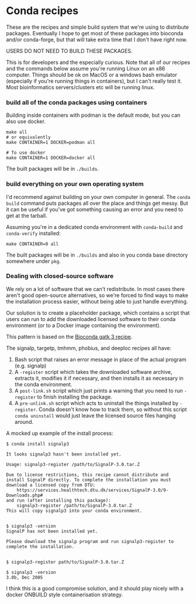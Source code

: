 # Conda recipes

These are the recipes and simple build system that we're using to distribute packages.
Eventually I hope to get most of these packages into bioconda and/or conda-forge, but that will take extra time that I don't have right now.

USERS DO NOT NEED TO BUILD THESE PACKAGES.

This is for developers and the especially curious.
Note that all of our recipes and the commands below assume you're running Linux
on an x86 computer. Things should be ok on MacOS or a windows bash emulator (especially if you're running things in containers),
but I can't really test it. Most bioinformatics servers/clusters etc will be running linux.


### build all of the conda packages using containers

Building inside containers with podman is the default mode, but you can also use docker.

```
make all
# or equivalently
make CONTAINER=1 DOCKER=podman all

# To use docker
make CONTAINER=1 DOCKER=docker all
```

The built packages will be in `./builds`.


### build everything on your own operating system

I'd recommend against building on your own computer in general.
The `conda build` command puts packages all over the place and things get messy.
But it can be useful if you've got something causing an error and you need to get at the tarball.

Assuming you're in a dedicated conda environment with `conda-build` and `conda-verify` installed:

```
make CONTAINER=0 all
```

The built packages will be in `./builds` and also in you conda base directory somewhere under `pkg`.



### Dealing with closed-source software

We rely on a lot of software that we can't redistribute.
In most cases there aren't good open-source alternatives, so we're forced to find ways to make
the installation process easier, without being able to just handle everything.

Our solution is to create a placeholder package, which contains a script that users can run to add the downloaded licensed software to their conda environment (or to a Docker image containing the environment).

This pattern is based on the [Bioconda gatk 3 recipe](https://github.com/bioconda/bioconda-recipes/tree/master/recipes/gatk).

The signalp, targetp, tmhmm, phobius, and deeploc recipes all have:

1) Bash script that raises an error message in place of the actual program (e.g. signalp)
2) A `-register` script which takes the downloaded software archive, extracts it, modifies it if necessary, and then installs it as necessary in the conda environment.
3) A `post-link.sh` script which just prints a warning that you need to run `-register` to finish installing the package.
4) A `pre-unlink.sh` script which acts to uninstall the things installed by `-register`. Conda doesn't know how to track them, so without this script `conda uninstall` would just leave the licensed source files hanging around.


A mocked up example of the install process:

```
$ conda install signalp3

It looks signalp3 hasn't been installed yet.

Usage: signalp3-register /path/to/SignalP-3.0.tar.Z

Due to license restrictions, this recipe cannot distribute and 
install SignalP directly. To complete the installation you must 
download a licensed copy from DTU: 
    https://services.healthtech.dtu.dk/services/SignalP-3.0/9-Downloads.php# 
and run (after installing this package):
    signalp3-register /path/to/SignalP-3.0.tar.Z
This will copy signalp3 into your conda environment.


$ signalp3 -version
SignalP has not been installed yet.

Please download the signalp program and run signalp3-register to complete the installation.


$ signalp3-register path/to/SignalP-3.0.tar.Z

$ signalp3 -version
3.0b, Dec 2005
```

I think this is a good compromise solution, and it should play nicely with a docker ONBUILD style containerisation strategy.
